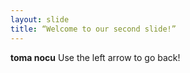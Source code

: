 ```yaml
---
layout: slide
title: “Welcome to our second slide!”
---
```

**toma nocu**
Use the left arrow to go back!

